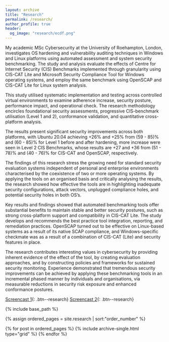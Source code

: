 ```yaml
---
layout: archive
title: "Research"
permalink: /research/
author_profile: true
header:
  og_image: "research/ecdf.png"
---
```


My academic MSc Cybersecurity at the University of Roehampton, London, investigates OS hardening and vulnerability auditing techniques in Windows and Linux platforms using automated assessment and system security benchmarking. The study and analysis evaluate the effects of Centre for Internet Security (CIS) Benchmarks implemented through granularity using CIS-CAT Lite and Microsoft Security Compliance Tool for Windows operating systems, and employ the same benchmark using OpenSCAP and CIS-CAT Lite for Linux system analysis. 

This study utilised systematic implementation and testing across controlled virtual environments to examine adherence increase, security posture, performance impact, and operational check. The research methodology encircles foundational security assessments, progressive CIS-benchmark utilisation (Level 1 and 2), conformance validation, and quantitative cross-platform analysis.  

The results present significant security improvements across both platforms, with Ubuntu 20.04 achieving +26% and +25% from (59 - 85)% and (60 - 85)% for Level 1 before and after hardening, more increase were seen in Level 2 CIS Benchmarks, whose results are +27 and +36 from (51 - 78)% and (40 - 76)% for CIS-CAT and OpenSCAP, respectively.  

The findings of this research stress the growing need for standard security evaluation systems independent of personal and enterprise environments characterised by the coexistence of two or more operating systems. By applying the tools on an organised basis and critically analysing the results, the research showed how effective the tools are in highlighting inadequate security configurations, attack vectors, unplugged compliance holes, and potential security holes in both OS’s. 

Key results and findings showed that automated benchmarking tools offer substantial benefits to maintain stable and better security postures, such as strong cross-platform support and compatibility in CIS-CAT Lite. The study develops and recommends the best practice tool integration, reporting, and remediation practices. OpenSCAP turned out to be effective on Linux-based systems as a result of its native SCAP compliance, and Windows-specific checkmate was as a result of a combination of CIS-CAT (Lite) and security features in place.  

The research contributes interesting values in cybersecurity by providing inherent evidence of the effect of the tool, by creating evaluation approaches, and by constructing policies and frameworks for sustained security monitoring. Experience demonstrated that tremendous security improvements can be achieved by applying these benchmarking tools in an incremental phased manner by individuals and organisations, via measurable reductions in security risk exposure and enhanced conformance postures. 

[Screencast 1](https://onedrive.live.com/?viewid=48c9f1ae%2Dccb2%2D48f9%2Da4c6%2Daf0d6d99e8f3&login_hint=godswill08030444795%40gmail%2Ecom&id=%2Fpersonal%2F75b6705bbdcf6d5a%2FDocuments%2FAttachments%2FMSc%20Thesis%20review%20%2D%20Made%20with%20Clipchamp%5F1755857025383%2Emp4&parent=%2Fpersonal%2F75b6705bbdcf6d5a%2FDocuments%2FAttachments){: .btn--research}
[Screencast 2](https://onedrive.live.com/?viewid=48c9f1ae%2Dccb2%2D48f9%2Da4c6%2Daf0d6d99e8f3&login_hint=godswill08030444795%40gmail%2Ecom&id=%2Fpersonal%2F75b6705bbdcf6d5a%2FDocuments%2FWindows%20VM%20%2D%20Made%20with%20Clipchamp%5F1755853544062%2Emp4&parent=%2Fpersonal%2F75b6705bbdcf6d5a%2FDocuments){: .btn--research}
<nbsp>

{% include base_path %}

{% assign ordered_pages = site.research | sort:"order_number" %}

{% for post in ordered_pages %}
  {% include archive-single.html type="grid" %}
{% endfor %}
